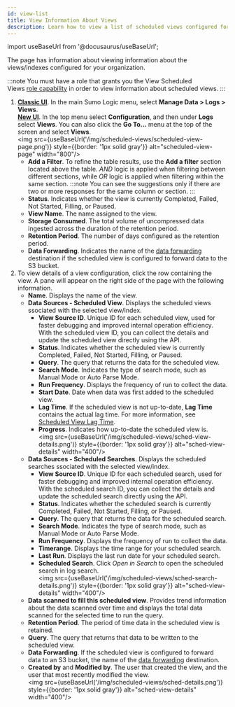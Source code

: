 ```yaml
---
id: view-list
title: View Information About Views
description: Learn how to view a list of scheduled views configured for your organization and view the details of a scheduled view.
---
```


import useBaseUrl from '@docusaurus/useBaseUrl';

The page has information about viewing information about the views/indexes configured for your organization.

:::note
You must have a role that grants you the View Scheduled Views [role capability](/docs/manage/views/view-list) in order to view information about scheduled views.
:::

1. [**Classic UI**](/docs/get-started/sumo-logic-ui-classic). In the main Sumo Logic menu, select **Manage Data > Logs > Views**. <br/>[**New UI**](/docs/get-started/sumo-logic-ui). In the top menu select **Configuration**, and then under **Logs** select **Views**. You can also click the **Go To...** menu at the top of the screen and select **Views**. <br/><img src={useBaseUrl('/img/scheduled-views/scheduled-view-page.png')} style={{border: '1px solid gray'}} alt="scheduled-view-page" width="800"/>
    * **Add a Filter**. To refine the table results, use the **Add a filter** section located above the table. *AND* logic is applied when filtering between different sections, while *OR* logic is applied when filtering within the same section.
        :::note
        You can see the suggestions only if there are two or more responses for the same column or section.
        :::
    * **Status**. Indicates whether the view is currently Completed, Failed, Not Started, Filling, or Paused.
    * **View Name**. The name assigned to the view.
    * **Storage Consumed**. The total volume of uncompressed data ingested across the duration of the retention period.
    * **Retention Period**. The number of days configured as the retention period.
    * **Data Forwarding**. Indicates the name of the [data forwarding](../data-forwarding/amazon-s3-bucket.md) destination if the scheduled view is configured to forward data to the S3 bucket.
1. To view details of a view configuration, click the row containing the view. A pane will appear on the right side of the page with the following information.
    * **Name**. Displays the name of the view.
    * **Data Sources - Scheduled View**. Displays the scheduled views ssociated with the selected view/index.
        * **View Source ID**. Unique ID for each scheduled view, used for faster debugging and improved internal operation efficiency. With the scheduled view ID, you can collect the details and update the scheduled view directly using the API.
        * **Status**. Indicates whether the scheduled view is currently Completed, Failed, Not Started, Filling, or Paused.
        * **Query**. The query that returns the data for the scheduled view.
        * **Search Mode**. Indicates the type of search mode, such as Manual Mode or Auto Parse Mode.
        * **Run Frequency**. Displays the frequency of run to collect the data.
        * **Start Date**. Date when data was first added to the scheduled view.
        * **Lag Time**. If the scheduled view is not up-to-date, **Lag Time** contains the actual lag time. For more information, see [Scheduled View Lag Time](lag-time.md).
        * **Progress**. Indicates how up-to-date the scheduled view is. <br/><img src={useBaseUrl('/img/scheduled-views/sched-view-details.png')} style={{border: '1px solid gray'}} alt="sched-view-details" width="400"/>
    * **Data Sources - Scheduled Searches**. Displays the scheduled searches ssociated with the selected view/index.
        * **View Source ID**. Unique ID for each scheduled search, used for faster debugging and improved internal operation efficiency. With the scheduled search ID, you can collect the details and update the scheduled search directly using the API.
        * **Status**. Indicates whether the scheduled search is currently Completed, Failed, Not Started, Filling, or Paused.
        * **Query**. The query that returns the data for the scheduled search.
        * **Search Mode**. Indicates the type of search mode, such as Manual Mode or Auto Parse Mode.
        * **Run Frequency**. Displays the frequency of run to collect the data.
        * **Timerange**. Displays the time range for your scheduled search.
        * **Last Run**. Displays the last run date for your scheduled search.
        * **Scheduled Search**. Click *Open in Search* to open the scheduled search in log search. <br/><img src={useBaseUrl('/img/scheduled-views/sched-search-details.png')} style={{border: '1px solid gray'}} alt="sched-view-details" width="400"/>
    * **Data scanned to fill this scheduled view**. Provides trend information about the data scanned over time and displays the total data scanned for the selected time to run the query.
    * **Retention Period**. The period of time data in the scheduled view is retained.
    * **Query**. The query that returns that data to be written to the scheduled view.
    * **Data Forwarding**. If the scheduled view is configured to forward data to an S3 bucket, the name of the [data forwarding](../data-forwarding/amazon-s3-bucket.md) destination.  
    * **Created by** and **Modified by**. The user that created the view, and the user that most recently modified the view. <br/><img src={useBaseUrl('/img/scheduled-views/sched-details.png')} style={{border: '1px solid gray'}} alt="sched-view-details" width="400"/>